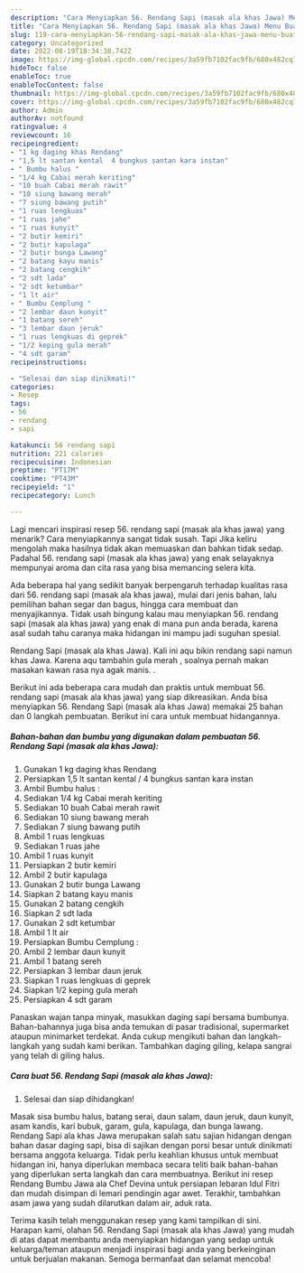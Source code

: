 ```yaml
---
description: "Cara Menyiapkan 56. Rendang Sapi (masak ala khas Jawa) Menu Buat lebaran"
title: "Cara Menyiapkan 56. Rendang Sapi (masak ala khas Jawa) Menu Buat lebaran"
slug: 119-cara-menyiapkan-56-rendang-sapi-masak-ala-khas-jawa-menu-buat-lebaran
category: Uncategorized
date: 2022-08-19T18:34:38.742Z
image: https://img-global.cpcdn.com/recipes/3a59fb7102fac9fb/680x482cq70/56-rendang-sapi-masak-ala-khas-jawa-foto-resep-utama.jpg
hideToc: false
enableToc: true
enableTocContent: false
thumbnail: https://img-global.cpcdn.com/recipes/3a59fb7102fac9fb/680x482cq70/56-rendang-sapi-masak-ala-khas-jawa-foto-resep-utama.jpg
cover: https://img-global.cpcdn.com/recipes/3a59fb7102fac9fb/680x482cq70/56-rendang-sapi-masak-ala-khas-jawa-foto-resep-utama.jpg
author: Admin
authorAv: notfound
ratingvalue: 4
reviewcount: 16
recipeingredient:
- "1 kg daging khas Rendang"
- "1,5 lt santan kental  4 bungkus santan kara instan"
- " Bumbu halus "
- "1/4 kg Cabai merah keriting"
- "10 buah Cabai merah rawit"
- "10 siung bawang merah"
- "7 siung bawang putih"
- "1 ruas lengkuas"
- "1 ruas jahe"
- "1 ruas kunyit"
- "2 butir kemiri"
- "2 butir kapulaga"
- "2 butir bunga Lawang"
- "2 batang kayu manis"
- "2 batang cengkih"
- "2 sdt lada"
- "2 sdt ketumbar"
- "1 lt air"
- " Bumbu Cemplung "
- "2 lembar daun kunyit"
- "1 batang sereh"
- "3 lembar daun jeruk"
- "1 ruas lengkuas di geprek"
- "1/2 keping gula merah"
- "4 sdt garam"
recipeinstructions:

- "Selesai dan siap dinikmati!"
categories:
- Resep
tags:
- 56
- rendang
- sapi

katakunci: 56 rendang sapi 
nutrition: 221 calories
recipecuisine: Indonesian
preptime: "PT17M"
cooktime: "PT43M"
recipeyield: "1"
recipecategory: Lunch

---
```



Lagi mencari inspirasi resep 56. rendang sapi (masak ala khas jawa) yang menarik? Cara menyiapkannya sangat tidak susah. Tapi Jika keliru mengolah maka hasilnya tidak akan memuaskan dan bahkan tidak sedap. Padahal 56. rendang sapi (masak ala khas jawa) yang enak selayaknya mempunyai aroma dan cita rasa yang bisa memancing selera kita.


Ada beberapa hal yang sedikit banyak berpengaruh terhadap kualitas rasa dari 56. rendang sapi (masak ala khas jawa), mulai dari jenis bahan, lalu pemilihan bahan segar dan bagus, hingga cara membuat dan menyajikannya. Tidak usah bingung kalau mau menyiapkan 56. rendang sapi (masak ala khas jawa) yang enak di mana pun anda berada, karena asal sudah tahu caranya maka hidangan ini mampu jadi suguhan spesial.

Rendang Sapi (masak ala khas Jawa). Kali ini aqu bikin rendang sapi namun khas Jawa. Karena aqu tambahin gula merah , soalnya pernah makan masakan kawan rasa nya agak manis. .


Berikut ini ada beberapa cara mudah dan praktis untuk membuat 56. rendang sapi (masak ala khas jawa) yang siap dikreasikan. Anda bisa menyiapkan 56. Rendang Sapi (masak ala khas Jawa) memakai 25 bahan dan 0 langkah pembuatan. Berikut ini cara untuk membuat hidangannya.

<!--inarticleads1-->

##### Bahan-bahan dan bumbu yang digunakan dalam pembuatan 56. Rendang Sapi (masak ala khas Jawa):

1. Gunakan 1 kg daging khas Rendang
1. Persiapkan 1,5 lt santan kental / 4 bungkus santan kara instan
1. Ambil  Bumbu halus :
1. Sediakan 1/4 kg Cabai merah keriting
1. Sediakan 10 buah Cabai merah rawit
1. Sediakan 10 siung bawang merah
1. Sediakan 7 siung bawang putih
1. Ambil 1 ruas lengkuas
1. Sediakan 1 ruas jahe
1. Ambil 1 ruas kunyit
1. Persiapkan 2 butir kemiri
1. Ambil 2 butir kapulaga
1. Gunakan 2 butir bunga Lawang
1. Siapkan 2 batang kayu manis
1. Gunakan 2 batang cengkih
1. Siapkan 2 sdt lada
1. Gunakan 2 sdt ketumbar
1. Ambil 1 lt air
1. Persiapkan  Bumbu Cemplung :
1. Ambil 2 lembar daun kunyit
1. Ambil 1 batang sereh
1. Persiapkan 3 lembar daun jeruk
1. Siapkan 1 ruas lengkuas di geprek
1. Siapkan 1/2 keping gula merah
1. Persiapkan 4 sdt garam


Panaskan wajan tanpa minyak, masukkan daging sapi bersama bumbunya. Bahan-bahannya juga bisa anda temukan di pasar tradisional, supermarket ataupun minimarket terdekat. Anda cukup mengikuti bahan dan langkah-langkah yang sudah kami berikan. Tambahkan daging giling, kelapa sangrai yang telah di giling halus. 

<!--inarticleads2-->

##### Cara buat 56. Rendang Sapi (masak ala khas Jawa):


1. Selesai dan siap dihidangkan!

Masak sisa bumbu halus, batang serai, daun salam, daun jeruk, daun kunyit, asam kandis, kari bubuk, garam, gula, kapulaga, dan bunga lawang. Rendang Sapi ala khas Jawa merupakan salah satu sajian hidangan dengan bahan dasar daging sapi, bisa di sajikan dengan porsi besar untuk dinikmati bersama anggota keluarga. Tidak perlu keahlian khusus untuk membuat hidangan ini, hanya diperlukan membaca secara teliti baik bahan-bahan yang diperlukan serta langkah dan cara membuatnya. Berikut ini resep Rendang Bumbu Jawa ala Chef Devina untuk persiapan lebaran Idul Fitri dan mudah disimpan di lemari pendingin agar awet. Terakhir, tambahkan asam jawa yang sudah dilarutkan dalam air, aduk rata. 

Terima kasih telah menggunakan resep yang kami tampilkan di sini. Harapan kami, olahan 56. Rendang Sapi (masak ala khas Jawa) yang mudah di atas dapat membantu anda menyiapkan hidangan yang sedap untuk keluarga/teman ataupun menjadi inspirasi bagi anda yang berkeinginan untuk berjualan makanan. Semoga bermanfaat dan selamat mencoba!
